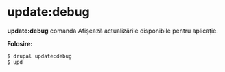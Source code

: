 # update:debug
**update:debug** comanda Afişează actualizările disponibile pentru aplicaţie.

**Folosire:**
```
$ drupal update:debug 
$ upd  
```
